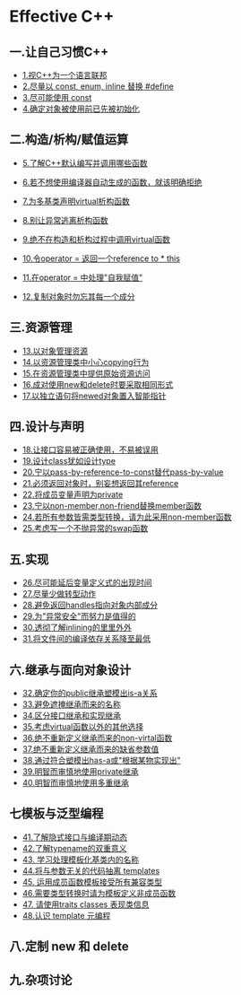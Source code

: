 # Effective C++

## 一.让自己习惯C++

+ [1.视C++为一个语言联邦](https://github.com/ZYBO-o/C-plus-plus-Series/blob/main/Effective%20C%2B%2B/Accustoming%20Yourself%20to%20C%2B%2B.md#1%E8%A7%86c%E4%B8%BA%E4%B8%80%E4%B8%AA%E8%AF%AD%E8%A8%80%E8%81%94%E9%82%A6)
+ [2.尽量以 const, enum, inline 替换 #define](https://github.com/ZYBO-o/C-plus-plus-Series/blob/main/Effective%20C%2B%2B/Accustoming%20Yourself%20to%20C%2B%2B.md#2%E5%B0%BD%E9%87%8F%E4%BB%A5-const-enum-inline-%E6%9B%BF%E6%8D%A2-define)
+ [3.尽可能使用 const](https://github.com/ZYBO-o/C-plus-plus-Series/blob/main/Effective%20C%2B%2B/Accustoming%20Yourself%20to%20C%2B%2B.md#3%E5%B0%BD%E5%8F%AF%E8%83%BD%E4%BD%BF%E7%94%A8const)
+ [4.确定对象被使用前已先被初始化](https://github.com/ZYBO-o/C-plus-plus-Series/blob/main/Effective%20C%2B%2B/Accustoming%20Yourself%20to%20C%2B%2B.md#4%E7%A1%AE%E5%AE%9A%E9%9D%A2%E5%90%91%E5%AF%B9%E8%B1%A1%E8%A2%AB%E4%BD%BF%E7%94%A8%E5%89%8D%E5%B7%B2%E8%A2%AB%E5%88%9D%E5%A7%8B%E5%8C%96)

## 二.构造/析构/赋值运算

* [5.了解C++默认编写并调用哪些函数](https://github.com/ZYBO-o/C-plus-plus-Series/blob/main/Effective%20C%2B%2B/Constructors%2CDestruction%2C%20and%20Assignment%20Operators.md#5%E4%BA%86%E8%A7%A3c%E9%BB%98%E8%AE%A4%E7%BC%96%E5%86%99%E5%B9%B6%E8%B0%83%E7%94%A8%E5%93%AA%E4%BA%9B%E5%87%BD%E6%95%B0)

* [6.若不想使用编译器自动生成的函数，就该明确拒绝](https://github.com/ZYBO-o/C-plus-plus-Series/blob/main/Effective%20C%2B%2B/Constructors%2CDestruction%2C%20and%20Assignment%20Operators.md#6%E8%8B%A5%E4%B8%8D%E6%83%B3%E4%BD%BF%E7%94%A8%E7%BC%96%E8%AF%91%E5%99%A8%E8%87%AA%E5%8A%A8%E7%94%9F%E6%88%90%E7%9A%84%E5%87%BD%E6%95%B0%E5%B0%B1%E8%AF%A5%E6%98%8E%E7%A1%AE%E6%8B%92%E7%BB%9D)

+ [7.为多基类声明virtual析构函数](https://github.com/ZYBO-o/C-plus-plus-Series/blob/main/Effective%20C%2B%2B/Constructors%2CDestruction%2C%20and%20Assignment%20Operators.md#7%E4%B8%BA%E5%A4%9A%E5%9F%BA%E7%B1%BB%E5%A3%B0%E6%98%8Evirtual%E6%9E%90%E6%9E%84%E5%87%BD%E6%95%B0)
+ [8.别让异常逃离析构函数](https://github.com/ZYBO-o/C-plus-plus-Series/blob/main/Effective%20C%2B%2B/Constructors%2CDestruction%2C%20and%20Assignment%20Operators.md#8%E5%88%AB%E8%AE%A9%E5%BC%82%E5%B8%B8%E9%80%83%E7%A6%BB%E6%9E%90%E6%9E%84%E5%87%BD%E6%95%B0)
+ [9.绝不在构造和析构过程中调用virtual函数](https://github.com/ZYBO-o/C-plus-plus-Series/blob/main/Effective%20C%2B%2B/Constructors%2CDestruction%2C%20and%20Assignment%20Operators.md#9%E7%BB%9D%E4%B8%8D%E5%9C%A8%E6%9E%84%E9%80%A0%E5%92%8C%E6%9E%90%E6%9E%84%E8%BF%87%E7%A8%8B%E4%B8%AD%E8%B0%83%E7%94%A8virtual%E5%87%BD%E6%95%B0)
+ [10.令operator = 返回一个reference to * this](https://github.com/ZYBO-o/C-plus-plus-Series/blob/main/Effective%20C%2B%2B/Constructors%2CDestruction%2C%20and%20Assignment%20Operators.md#10%E4%BB%A4operator--%E8%BF%94%E5%9B%9E%E4%B8%80%E4%B8%AAreference-to--this)

+ [11.在operator = 中处理"自我赋值"](https://github.com/ZYBO-o/C-plus-plus-Series/blob/main/Effective%20C%2B%2B/Constructors%2CDestruction%2C%20and%20Assignment%20Operators.md#11%E5%9C%A8operator--%E4%B8%AD%E5%A4%84%E7%90%86%E8%87%AA%E6%88%91%E8%B5%8B%E5%80%BC)
+ [12.复制对象时勿忘其每一个成分](https://github.com/ZYBO-o/C-plus-plus-Series/blob/main/Effective%20C%2B%2B/Constructors%2CDestruction%2C%20and%20Assignment%20Operators.md#12%E5%A4%8D%E5%88%B6%E5%AF%B9%E8%B1%A1%E6%97%B6%E5%8B%BF%E5%BF%98%E5%85%B6%E6%AF%8F%E4%B8%80%E4%B8%AA%E6%88%90%E5%88%86)

## 三.资源管理

* [13.以对象管理资源](https://github.com/ZYBO-o/C-plus-plus-Series/blob/main/Effective%20C%2B%2B/Resourse%20Management.md#13%E4%BB%A5%E5%AF%B9%E8%B1%A1%E7%AE%A1%E7%90%86%E8%B5%84%E6%BA%90)
* [14.以资源管理类中小心copying行为](https://github.com/ZYBO-o/C-plus-plus-Series/blob/main/Effective%20C%2B%2B/Resourse%20Management.md#14%E4%BB%A5%E8%B5%84%E6%BA%90%E7%AE%A1%E7%90%86%E7%B1%BB%E4%B8%AD%E5%B0%8F%E5%BF%83copying%E8%A1%8C%E4%B8%BA)
* [15.在资源管理类中提供原始资源访问](https://github.com/ZYBO-o/C-plus-plus-Series/blob/main/Effective%20C%2B%2B/Resourse%20Management.md#15%E5%9C%A8%E8%B5%84%E6%BA%90%E7%AE%A1%E7%90%86%E7%B1%BB%E4%B8%AD%E6%8F%90%E4%BE%9B%E5%8E%9F%E5%A7%8B%E8%B5%84%E6%BA%90%E8%AE%BF%E9%97%AE)
* [16.成对使用new和delete时要采取相同形式](https://github.com/ZYBO-o/C-plus-plus-Series/blob/main/Effective%20C%2B%2B/Resourse%20Management.md#16%E6%88%90%E5%AF%B9%E4%BD%BF%E7%94%A8new%E5%92%8Cdelete%E6%97%B6%E8%A6%81%E9%87%87%E5%8F%96%E7%9B%B8%E5%90%8C%E5%BD%A2%E5%BC%8F)
* [17.以独立语句将newed对象置入智能指针](https://github.com/ZYBO-o/C-plus-plus-Series/blob/main/Effective%20C%2B%2B/Resourse%20Management.md#17%E4%BB%A5%E7%8B%AC%E7%AB%8B%E8%AF%AD%E5%8F%A5%E5%B0%86newed%E5%AF%B9%E8%B1%A1%E7%BD%AE%E5%85%A5%E6%99%BA%E8%83%BD%E6%8C%87%E9%92%88)

## 四.设计与声明

* [18.让接口容易被正确使用，不易被误用](https://github.com/ZYBO-o/C-plus-plus-Series/blob/main/Effective%20C%2B%2B/Designs%20and%20Declarations.md#18%E8%AE%A9%E6%8E%A5%E5%8F%A3%E5%AE%B9%E6%98%93%E8%A2%AB%E6%AD%A3%E7%A1%AE%E4%BD%BF%E7%94%A8%E4%B8%8D%E6%98%93%E8%A2%AB%E8%AF%AF%E7%94%A8)
* [19.设计class犹如设计type](https://github.com/ZYBO-o/C-plus-plus-Series/blob/main/Effective%20C%2B%2B/Designs%20and%20Declarations.md#19%E8%AE%BE%E8%AE%A1class%E7%8A%B9%E5%A6%82%E8%AE%BE%E8%AE%A1type)
* [20.宁以pass-by-reference-to-const替代pass-by-value](https://github.com/ZYBO-o/C-plus-plus-Series/blob/main/Effective%20C%2B%2B/Designs%20and%20Declarations.md#20%E5%AE%81%E4%BB%A5pass-by-reference-to-const%E6%9B%BF%E6%8D%A2pass-by-value)
* [21.必须返回对象时，别妄想返回其reference](https://github.com/ZYBO-o/C-plus-plus-Series/blob/main/Effective%20C%2B%2B/Designs%20and%20Declarations.md#21%E5%BF%85%E9%A1%BB%E8%BF%94%E5%9B%9E%E5%AF%B9%E8%B1%A1%E6%97%B6%E5%88%AB%E5%A6%84%E6%83%B3%E8%BF%94%E5%9B%9E%E5%85%B6reference)
* [22.将成员变量声明为private](https://github.com/ZYBO-o/C-plus-plus-Series/blob/main/Effective%20C%2B%2B/Designs%20and%20Declarations.md#22%E5%B0%86%E6%88%90%E5%91%98%E5%8F%98%E9%87%8F%E5%A3%B0%E6%98%8E%E4%B8%BAprivate)
* [23.宁以non-member,non-friend替换member函数](https://github.com/ZYBO-o/C-plus-plus-Series/blob/main/Effective%20C%2B%2B/Designs%20and%20Declarations.md#23%E5%AE%81%E4%BB%A5non-membernon-friend%E6%9B%BF%E6%8D%A2member%E5%87%BD%E6%95%B0)
* [24.若所有参数皆需类型转换，请为此采用non-member函数](https://github.com/ZYBO-o/C-plus-plus-Series/blob/main/Effective%20C%2B%2B/Designs%20and%20Declarations.md#24%E8%8B%A5%E6%89%80%E6%9C%89%E5%8F%82%E6%95%B0%E7%9A%86%E9%9C%80%E7%B1%BB%E5%9E%8B%E8%BD%AC%E6%8D%A2%E8%AF%B7%E4%B8%BA%E6%AD%A4%E9%87%87%E7%94%A8non-member%E5%87%BD%E6%95%B0)
* [25.考虑写一个不抛异常的swap函数](https://github.com/ZYBO-o/C-plus-plus-Series/blob/main/Effective%20C%2B%2B/Designs%20and%20Declarations.md#25%E8%80%83%E8%99%91%E5%86%99%E4%B8%80%E4%B8%AA%E4%B8%8D%E6%8A%9B%E5%BC%82%E5%B8%B8%E7%9A%84swap%E5%87%BD%E6%95%B0)

## 五.实现

* [26.尽可能延后变量定义式的出现时间](https://github.com/ZYBO-o/C-plus-plus-Series/blob/main/Effective%20C%2B%2B/Implementations.md#26%E5%B0%BD%E5%8F%AF%E8%83%BD%E5%BB%B6%E5%90%8E%E5%8F%98%E9%87%8F%E5%AE%9A%E4%B9%89%E5%BC%8F%E7%9A%84%E5%87%BA%E7%8E%B0%E6%97%B6%E9%97%B4)
* [27.尽量少做转型动作](https://github.com/ZYBO-o/C-plus-plus-Series/blob/main/Effective%20C%2B%2B/Implementations.md#27%E5%B0%BD%E9%87%8F%E5%B0%91%E5%81%9A%E8%BD%AC%E5%9E%8B%E5%8A%A8%E4%BD%9C)
* [28.避免返回handles指向对象内部成分](https://github.com/ZYBO-o/C-plus-plus-Series/blob/main/Effective%20C%2B%2B/Implementations.md#28%E9%81%BF%E5%85%8D%E8%BF%94%E5%9B%9Ehandles%E6%8C%87%E5%90%91%E5%AF%B9%E8%B1%A1%E5%86%85%E9%83%A8%E6%88%90%E5%88%86)
* [29.为"异常安全"而努力是值得的](https://github.com/ZYBO-o/C-plus-plus-Series/blob/main/Effective%20C%2B%2B/Implementations.md#29%E4%B8%BA%E5%BC%82%E5%B8%B8%E5%AE%89%E5%85%A8%E8%80%8C%E5%8A%AA%E5%8A%9B%E6%98%AF%E5%80%BC%E5%BE%97%E7%9A%84)
* [30.透彻了解inlining的里里外外](https://github.com/ZYBO-o/C-plus-plus-Series/blob/main/Effective%20C%2B%2B/Implementations.md#30%E9%80%8F%E5%BD%BB%E4%BA%86%E8%A7%A3inlining%E7%9A%84%E9%87%8C%E9%87%8C%E5%A4%96%E5%A4%96)
* [31.将文件间的编译依存关系降至最低](https://github.com/ZYBO-o/C-plus-plus-Series/blob/main/Effective%20C%2B%2B/Implementations.md#31%E5%B0%86%E6%96%87%E4%BB%B6%E9%97%B4%E7%9A%84%E7%BC%96%E8%AF%91%E4%BE%9D%E5%AD%98%E5%85%B3%E7%B3%BB%E9%99%8D%E8%87%B3%E6%9C%80%E4%BD%8E)

## 六.继承与面向对象设计

* [32.确定你的public继承塑模出is-a关系](https://github.com/ZYBO-o/C-plus-plus-Series/blob/main/Effective%20C%2B%2B/Inheritance%20and%20Object-Oriented%20Design.md#32%E7%A1%AE%E5%AE%9A%E4%BD%A0%E7%9A%84public%E7%BB%A7%E6%89%BF%E5%A1%91%E6%A8%A1%E5%87%BAis-a%E5%85%B3%E7%B3%BB)
* [33.避免遮掩继承而来的名称](https://github.com/ZYBO-o/C-plus-plus-Series/blob/main/Effective%20C%2B%2B/Inheritance%20and%20Object-Oriented%20Design.md#33%E9%81%BF%E5%85%8D%E9%81%AE%E6%8E%A9%E7%BB%A7%E6%89%BF%E8%80%8C%E6%9D%A5%E7%9A%84%E5%90%8D%E7%A7%B0)
* [34.区分接口继承和实现继承](https://github.com/ZYBO-o/C-plus-plus-Series/blob/main/Effective%20C%2B%2B/Inheritance%20and%20Object-Oriented%20Design.md#34%E5%8C%BA%E5%88%86%E6%8E%A5%E5%8F%A3%E7%BB%A7%E6%89%BF%E5%92%8C%E5%AE%9E%E7%8E%B0%E7%BB%A7%E6%89%BF)
* [35.考虑virtual函数以外的其他选择](https://github.com/ZYBO-o/C-plus-plus-Series/blob/main/Effective%20C%2B%2B/Inheritance%20and%20Object-Oriented%20Design.md#35%E8%80%83%E8%99%91virtual%E5%87%BD%E6%95%B0%E4%BB%A5%E5%A4%96%E7%9A%84%E5%85%B6%E4%BB%96%E9%80%89%E6%8B%A9)
* [36.绝不重新定义继承而来的non-virtal函数](https://github.com/ZYBO-o/C-plus-plus-Series/blob/main/Effective%20C%2B%2B/Inheritance%20and%20Object-Oriented%20Design.md#36%E7%BB%9D%E4%B8%8D%E9%87%8D%E6%96%B0%E5%AE%9A%E4%B9%89%E7%BB%A7%E6%89%BF%E8%80%8C%E6%9D%A5%E7%9A%84non-virtal%E5%87%BD%E6%95%B0)
* [37.绝不重新定义继承而来的缺省参数值](https://github.com/ZYBO-o/C-plus-plus-Series/blob/main/Effective%20C%2B%2B/Inheritance%20and%20Object-Oriented%20Design.md#37%E7%BB%9D%E4%B8%8D%E9%87%8D%E6%96%B0%E5%AE%9A%E4%B9%89%E7%BB%A7%E6%89%BF%E8%80%8C%E6%9D%A5%E7%9A%84%E7%BC%BA%E7%9C%81%E5%8F%82%E6%95%B0%E5%80%BC)
* [38.通过符合塑模出has-a或"根据某物实现出"](https://github.com/ZYBO-o/C-plus-plus-Series/blob/main/Effective%20C%2B%2B/Inheritance%20and%20Object-Oriented%20Design.md#37%E7%BB%9D%E4%B8%8D%E9%87%8D%E6%96%B0%E5%AE%9A%E4%B9%89%E7%BB%A7%E6%89%BF%E8%80%8C%E6%9D%A5%E7%9A%84%E7%BC%BA%E7%9C%81%E5%8F%82%E6%95%B0%E5%80%BC)
* [39.明智而审慎地使用private继承](https://github.com/ZYBO-o/C-plus-plus-Series/blob/main/Effective%20C%2B%2B/Inheritance%20and%20Object-Oriented%20Design.md#39%E6%98%8E%E6%99%BA%E8%80%8C%E5%AE%A1%E6%85%8E%E5%9C%B0%E4%BD%BF%E7%94%A8private%E7%BB%A7%E6%89%BF)
* [40.明智而审慎地使用多重继承](https://github.com/ZYBO-o/C-plus-plus-Series/blob/main/Effective%20C%2B%2B/Inheritance%20and%20Object-Oriented%20Design.md#40%E6%98%8E%E6%99%BA%E8%80%8C%E5%AE%A1%E6%85%8E%E5%9C%B0%E4%BD%BF%E7%94%A8%E5%A4%9A%E9%87%8D%E7%BB%A7%E6%89%BF)

## 七模板与泛型编程

* [41.了解隐式接口与编译期动态]()
* [42.了解typename的双重意义]()
* [43. 学习处理模板化基类内的名称]()
* [44.将与参数无关的代码抽离 templates]()
* [45. 运用成员函数模板接受所有兼容类型]()
* [46.需要类型转换时请为模板定义非成员函数]()
* [47. 请使用traits classes 表现类信息]()
* [48.认识 template 元编程]()

## 八.定制 new 和 delete



## 九.杂项讨论





